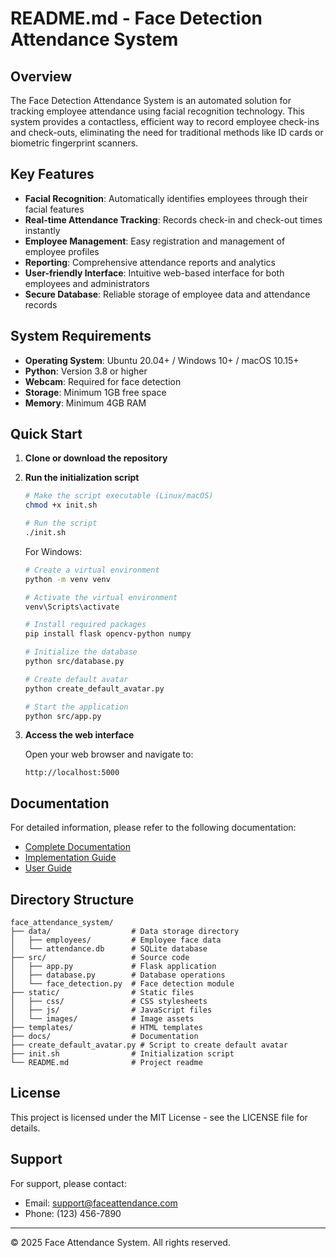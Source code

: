 # README.md - Face Detection Attendance System

## Overview

The Face Detection Attendance System is an automated solution for tracking employee attendance using facial recognition technology. This system provides a contactless, efficient way to record employee check-ins and check-outs, eliminating the need for traditional methods like ID cards or biometric fingerprint scanners.

## Key Features

- **Facial Recognition**: Automatically identifies employees through their facial features
- **Real-time Attendance Tracking**: Records check-in and check-out times instantly
- **Employee Management**: Easy registration and management of employee profiles
- **Reporting**: Comprehensive attendance reports and analytics
- **User-friendly Interface**: Intuitive web-based interface for both employees and administrators
- **Secure Database**: Reliable storage of employee data and attendance records

## System Requirements

- **Operating System**: Ubuntu 20.04+ / Windows 10+ / macOS 10.15+
- **Python**: Version 3.8 or higher
- **Webcam**: Required for face detection
- **Storage**: Minimum 1GB free space
- **Memory**: Minimum 4GB RAM

## Quick Start

1. **Clone or download the repository**

2. **Run the initialization script**

   ```bash
   # Make the script executable (Linux/macOS)
   chmod +x init.sh
   
   # Run the script
   ./init.sh
   ```

   For Windows:
   ```bash
   # Create a virtual environment
   python -m venv venv
   
   # Activate the virtual environment
   venv\Scripts\activate
   
   # Install required packages
   pip install flask opencv-python numpy
   
   # Initialize the database
   python src/database.py
   
   # Create default avatar
   python create_default_avatar.py
   
   # Start the application
   python src/app.py
   ```

3. **Access the web interface**

   Open your web browser and navigate to:
   ```
   http://localhost:5000
   ```

## Documentation

For detailed information, please refer to the following documentation:

- [Complete Documentation](docs/documentation.md)
- [Implementation Guide](docs/implementation_guide.md)
- [User Guide](docs/user_guide.md)

## Directory Structure

```
face_attendance_system/
├── data/                  # Data storage directory
│   ├── employees/         # Employee face data
│   └── attendance.db      # SQLite database
├── src/                   # Source code
│   ├── app.py             # Flask application
│   ├── database.py        # Database operations
│   └── face_detection.py  # Face detection module
├── static/                # Static files
│   ├── css/               # CSS stylesheets
│   ├── js/                # JavaScript files
│   └── images/            # Image assets
├── templates/             # HTML templates
├── docs/                  # Documentation
├── create_default_avatar.py # Script to create default avatar
├── init.sh                # Initialization script
└── README.md              # Project readme
```

## License

This project is licensed under the MIT License - see the LICENSE file for details.

## Support

For support, please contact:
- Email: support@faceattendance.com
- Phone: (123) 456-7890

---

© 2025 Face Attendance System. All rights reserved.
